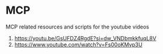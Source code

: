 # MCP
MCP related resources and scripts for the youtube videos
1. https://youtu.be/GsUFDZ4RgdE?si=dw_VNDbmkkfuqL8V
2. https://www.youtube.com/watch?v=Fs00oKMvp3U
